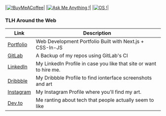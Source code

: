 |[![!BuyMeACoffee](https://www.buymeacoffee.com/assets/img/custom_images/orange_img.png)](https://www.buymeacoffee.com/thomashighbaugh)|
|[![Ask Me Anything !](https://img.shields.io/badge/Ask%20me-anything-1abc9c.svg)](https://github.com/Thomashighbaugh/ama/blob/master/README.md)|
|[![OS !](https://img.shields.io/badge/OS-Linux-00caff)](https://github.com/Thomashighbaugh/dotfiles)|

### TLH Around the Web
| Link | Description |
|------|-------------|
| [Portfolio](https://thomasleonhighbaugh.me) | Web Development Portfolio Built with Next.js + CSS-In-JS |
| [GitLab](https://gitlab.com/Thomashighbaugh) | A Backup of my repos using GitLab's CI|
| [LinkedIn](https://linkedin.com/in/thomas-leon-highbaugh) | My LinkedIn Profile in case you like that site or want to hire me. |
| [Dribbble](https://dribbble.com/thighbaugh) | My Dribbble Profile to find ionterface screenshots and art |
| [Instagram](https://instagram.com/thomashighbaugh) | My Instagram Profile where you'll find my art. |
| [Dev.to](https://dev.to/thomashighbaugh) | Me ranting about tech that people actually seem to like |
<!--
**Thomashighbaugh/Thomashighbaugh** is a ✨ _special_ ✨ repository because its `README.md` (this file) appears on your GitHub profile.

Here are some ideas to get you started:

- 🔭 I’m currently working on ...
- 🌱 I’m currently learning ...
- 👯 I’m looking to collaborate on ...
- 🤔 I’m looking for help with ...
- 💬 Ask me about ...
- 📫 How to reach me: ...
- 😄 Pronouns: ...
- ⚡ Fun fact: ...
-->
